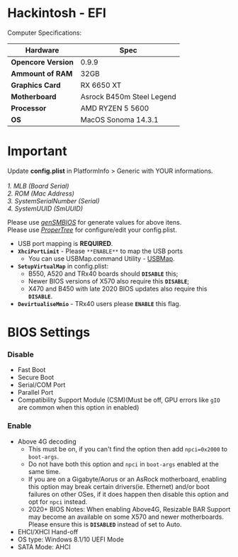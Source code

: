 # Hackintosh - EFI

Computer Specifications:

| Hardware             | Spec                      |
| -------------------- | ------------------------- |
| **Opencore Version** | 0.9.9                     |
| **Ammount of RAM**   | 32GB                      |
| **Graphics Card**    | RX 6650 XT                |
| **Motherboard**      | Asrock B450m Steel Legend |
| **Processor**        | AMD RYZEN 5 5600          |
| **OS**               | MacOS Sonoma 14.3.1      |

# Important

Update **config.plist** in PlatformInfo > Generic with YOUR informations.
<br><br>
_1. MLB (Board Serial)
<br> 2. ROM (Mac Address)
<br> 3. SystemSerialNumber (Serial)
<br> 4. SystemUUID (SmUUID)_

Please use [_genSMBIOS_](https://github.com/corpnewt/GenSMBIOS/archive/refs/heads/master.zip) for generate values for above itens.
<br>
Please use [_ProperTree_](https://github.com/corpnewt/ProperTree/archive/refs/heads/master.zip) for configure/edit your config.plist.

- USB port mapping is **REQUIRED**.
- **`XhciPortLimit`** - Please `**ENABLE**` to map the USB ports
  - You can use USBMap.command Utility - [USBMap](https://github.com/corpnewt/USBMap).
- **`SetupVirtualMap`** in config.plist:
  - B550, A520 and TRx40 boards should **`DISABLE`** this;
  - Newer BIOS versions of X570 also require this **`DISABLE`**;
  - X470 and B450 with late 2020 BIOS updates also require this **`DISABLE`**.
- **`DevirtualiseMmio`** - TRx40 users please **`ENABLE`** this flag.

# BIOS Settings

### Disable

- Fast Boot
- Secure Boot
- Serial/COM Port
- Parallel Port
- Compatibility Support Module (CSM)(Must be off, GPU errors like `gIO` are common when this option in enabled)

### Enable

- Above 4G decoding
  - This must be on, if you can't find the option then add `npci=0x2000` to `boot-args`.
  - Do not have both this option and `npci` in `boot-args` enabled at the same time.
  - If you are on a Gigabyte/Aorus or an AsRock motherboard, enabling this option may break certain drivers(ie. Ethernet) and/or boot failures on other OSes, if it does happen then disable this option and opt for `npci` instead.
  - 2020+ BIOS Notes: When enabling Above4G, Resizable BAR Support may become an available on some X570 and newer motherboards. Please ensure this is **`DISABLED`** instead of set to Auto.
- EHCI/XHCI Hand-off
- OS type: Windows 8.1/10 UEFI Mode
- SATA Mode: AHCI
